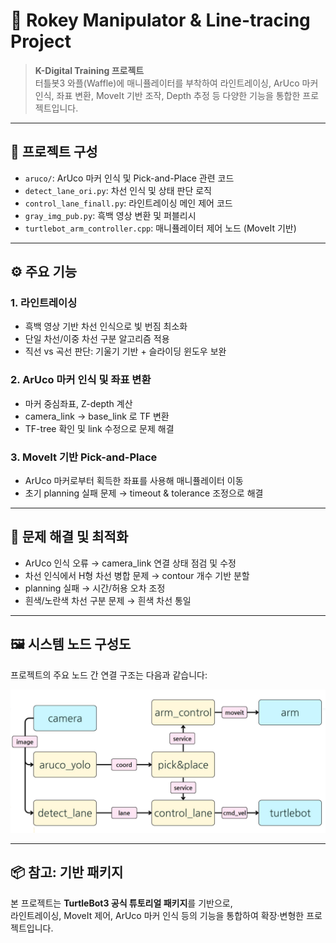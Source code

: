 # 📌 Rokey Manipulator & Line-tracing Project

> **K-Digital Training 프로젝트**  
> 터틀봇3 와플(Waffle)에 매니퓰레이터를 부착하여 라인트레이싱, ArUco 마커 인식, 좌표 변환, MoveIt 기반 조작, Depth 추정 등 다양한 기능을 통합한 프로젝트입니다.

---

## 📁 프로젝트 구성
- `aruco/`: ArUco 마커 인식 및 Pick-and-Place 관련 코드
- `detect_lane_ori.py`: 차선 인식 및 상태 판단 로직
- `control_lane_finall.py`: 라인트레이싱 메인 제어 코드
- `gray_img_pub.py`: 흑백 영상 변환 및 퍼블리시
- `turtlebot_arm_controller.cpp`: 매니퓰레이터 제어 노드 (MoveIt 기반)

---

## ⚙️ 주요 기능

### 1. 라인트레이싱
- 흑백 영상 기반 차선 인식으로 빛 번짐 최소화
- 단일 차선/이중 차선 구분 알고리즘 적용
- 직선 vs 곡선 판단: 기울기 기반 + 슬라이딩 윈도우 보완

### 2. ArUco 마커 인식 및 좌표 변환
- 마커 중심좌표, Z-depth 계산
- camera_link → base_link 로 TF 변환
- TF-tree 확인 및 link 수정으로 문제 해결

### 3. MoveIt 기반 Pick-and-Place
- ArUco 마커로부터 획득한 좌표를 사용해 매니퓰레이터 이동
- 초기 planning 실패 문제 → timeout & tolerance 조정으로 해결

---

## 🧪 문제 해결 및 최적화
- ArUco 인식 오류 → camera_link 연결 상태 점검 및 수정
- 차선 인식에서 H형 차선 병합 문제 → contour 개수 기반 분할
- planning 실패 → 시간/허용 오차 조정
- 흰색/노란색 차선 구분 문제 → 흰색 차선 통일

---


## 🖼 시스템 노드 구성도

프로젝트의 주요 노드 간 연결 구조는 다음과 같습니다:

![System Node Architecture](system_architecture.png)

---

## 📦 참고: 기반 패키지

본 프로젝트는 **TurtleBot3 공식 튜토리얼 패키지**를 기반으로,  
라인트레이싱, MoveIt 제어, ArUco 마커 인식 등의 기능을 통합하여 확장·변형한 프로젝트입니다.
